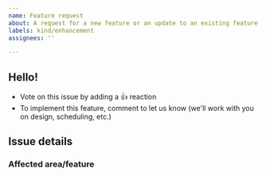 ```yaml
---
name: Feature request
about: A request for a new feature or an update to an existing feature
labels: kind/enhancement
assignees: ''

---
```


## Hello!
<!-- Please leave this section as-is, it's designed to help others in the community know how to interact with our GitHub issues. -->

- Vote on this issue by adding a 👍 reaction
- To implement this feature, comment to let us know (we'll work with you on design, scheduling, etc.)

## Issue details

<!-- Enhancement requests are most helpful when they describe the problem you're having as well as articulating the potential solution you'd like to see built. -->

### Affected area/feature

<!-- If you know the specific area where this feature request would go (e.g. Automation API, the Pulumi Service, the Terraform bridge, etc.), feel free to put that area here.  -->
